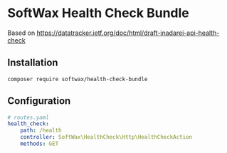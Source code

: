 # SoftWax Health Check Bundle

Based on https://datatracker.ietf.org/doc/html/draft-inadarei-api-health-check

## Installation

`composer require softwax/health-check-bundle`

## Configuration

```yaml
# routes.yaml
health_check:
    path: /health
    controller: SoftWax\HealthCheck\Http\HealthCheckAction
    methods: GET
```
